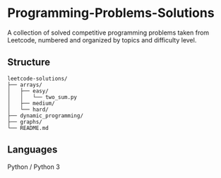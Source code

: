 # Programming-Problems-Solutions
A collection of solved competitive programming problems taken from Leetcode, numbered and organized by topics and difficulty level.

## Structure
```
leetcode-solutions/
├── arrays/
│   ├── easy/
│   │   └── two_sum.py
│   ├── medium/
│   └── hard/
├── dynamic_programming/
├── graphs/
└── README.md
```

## Languages
Python / Python 3
